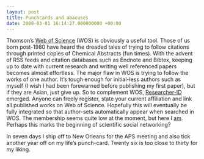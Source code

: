 ```yaml
---
layout: post
title: Punchcards and abacuses
date: 2008-03-01 16:14:27.000000000 +00:00
---
```

<div>
<div>
<p>Thomson’s <a title="http://isiknowledge.com" href="http://isiknowledge.com/">Web of Science</a> (WOS) is obviously a useful tool. Those of us born post-1980 have heard the dreaded tales of trying to follow citations through printed copies of Chemical Abstracts (fun times). With the advent of RSS feeds and citation databases such as Endnote and Bibtex, keeping up to date with current research and writing well referenced papers becomes almost effortless. The major flaw in WOS is trying to follow the works of one author. It’s tough enough for initial-less authors such as myself (I wish I had been forewarned before publishing my first paper), but if they are Asian, just give up. So to complement WOS, <a title="http://www.researcherid.com/" href="http://www.researcherid.com/">Researcher-ID</a> emerged. Anyone can freely register, state your current affiliation and link all published works on Web of Science. Hopefully this will eventually be fully integrated so that author-sets automatically appear when searched in WOS. The membership seems quite low at the moment, but here I <a title="http://www.researcherid.com/rid/A-7843-2008" href="http://www.researcherid.com/rid/A-7843-2008">am</a>.  Perhaps this marks the beginning of scientific social networking?</p>
<p>In seven days I ship off to New Orleans for the APS meeting and also tick another year off on my life’s punch-card. Twenty six is too close to thirty for my liking.</p>
</div>
</div>
